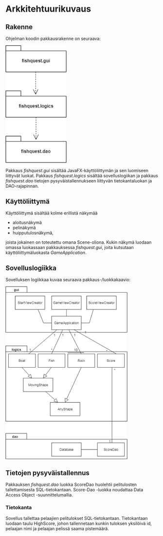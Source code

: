 # Arkkitehtuurikuvaus  

## Rakenne  

Ohjelman koodin pakkausrakenne on seuraava:  
  
<img src="https://github.com/ansolotli/otm-harjoitustyo/blob/master/Fishquest/dokumentaatio/kuvat/pakkauskaavio.png" width="200">  

Pakkaus *fishquest.gui* sisältää JavaFX-käyttöliittymän ja sen luomiseen liittyvät luokat. Pakkaus *fishquest.logics* sisältää sovelluslogiikan ja pakkaus *fishquest.dao* tietojen pysyväistallennukseen liittyvän tietokantaluokan ja DAO-rajapinnan.  

## Käyttöliittymä  

Käyttöliittymä sisältää kolme erillistä näkymää  
  
  * aloitusnäkymä  
  * pelinäkymä  
  * huipputulosnäkymä,  
  
joista jokainen on toteutettu omana Scene-oliona. Kukin näkymä luodaan omassa luokassaan pakkauksessa *fishquest.gui*, joita kutsutaan käyttöliittymäluokasta *GameApplication*.  

## Sovelluslogiikka  

Sovelluksen logiikkaa kuvaa seuraava pakkaus-/luokkakaavio:  

<img src="https://github.com/ansolotli/otm-harjoitustyo/blob/master/Fishquest/dokumentaatio/kuvat/luokkakaavio_yhteydet.png" width="400">  

## Tietojen pysyväistallennus  

Pakkauksen *fishquest.dao* luokka ScoreDao huolehtii pelitulosten tallettamisesta SQL-tietokantaan. Score-Dao -luokka noudattaa Data Access Object -suunnittelumallia.  

### Tietokanta  

Sovellus tallettaa pelaajien pelitulokset SQL-tietokantaan. Tietokantaan luodaan taulu HighScore, johon tallennetaan kunkin tuloksen yksilöivä id, pelaajan nimi ja pelaajan pelissä saama pistemäärä.
